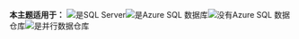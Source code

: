 <Token>**本主题适用于：** ![是](media/yes.png)SQL Server![是](media/yes.png)Azure SQL 数据库![没有](media/no.png)Azure SQL 数据仓库![是](media/yes.png)并行数据仓库 </Token>
